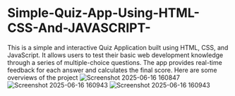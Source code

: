 # Simple-Quiz-App-Using-HTML-CSS-And-JAVASCRIPT-
This is a simple and interactive Quiz Application built using HTML, CSS, and JavaScript. It allows users to test their basic web development knowledge through a series of multiple-choice questions. The app provides real-time feedback for each answer and calculates the final score.
Here are some overviews of the project
![Screenshot 2025-06-16 160847](https://github.com/user-attachments/assets/7d976829-7eda-4301-b84e-3fa0a22ac9d4)
![Screenshot 2025-06-16 160943](https://github.com/user-attachments/assets/d6f5cf0a-cd9a-469e-a45e-ffc2dd23c71a)
![Screenshot 2025-06-16 160943](https://github.com/user-attachments/assets/fb75166b-c82c-4896-a99d-cf6a441b36f8)



